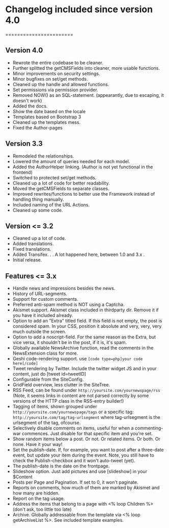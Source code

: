 # Changelog included since version 4.0
=======================

## Version 4.0

* Rewrote the entire codebase to be cleaner.
* Further splitted the getCMSFields into cleaner, more usable functions.
* Minor improvements on security settings.
* Minor bugfixes on set/get methods.
* Cleaned up the handle and allowed functions.
* Set permissions via permission provider.
* Removed NOW() as an SQL-statement. (appearantly, due to escaping, it doesn't work)
* Added the docs.
* Show the date based on the locale
* Templates based on Bootstrap 3
* Cleaned up the templates mess.
* Fixed the Author-pages


## Version 3.3

* Remodeled the relationships.
* Lowered the amount of queries needed for each model.
* Added the AuthorHelper linking. (Author is not yet functional in the frontend)
* Switched to protected set/get methods.
* Cleaned up a lot of code for better readability.
* Moved the getCMSFields to separate classes.
* Improved rewrites/functions to better use the Framework instead of handling thing manually.
* Included naming of the URL Actions.
* Cleaned up some code.

## Version <= 3.2

* Cleaned up a lot of code.
* Added translations.
* Fixed translations.
* Added Transifex.
.
. A lot happened here, between 1.0 and 3.x
.
* Initial release.

## Features <= 3.x

* Handle news and impressions besides the news.
* History of URL-segments.
* Support for custom comments.
* Preferred anti-spam method is NOT using a Captcha.
* Akismet support. Akismet class included in thirdparty dir. Remove it if you have it included already.
* Option to add an "Extra" titled field. If this field is not empty, the post is considered spam. In your CSS, position it absolute and very, very, very much outside the screen.
* Option to add a noscript-field. For the same reason as the Extra, but vice versa, it shouldn't be in the post, if it is, it's spam.
* Globally available NewsArchive function, read the comments in the NewsExtension class for more.
* Geshi code-rendering support. use `[code type=php]your code here[/code]`
* Tweet rendering by Twitter. Include the twitter widget JS and in your content, just do [tweet id=tweetID]
* Configurable from the SiteConfig.
* GridField overview, less clutter in the SiteTree.
* RSS Feed, can be found under `http://yoursite.com/yournewspage/rss` (Note, it seems links in content are not parsed correctly by some versions of the HTTP class in the RSS-entry builder!)
* Tagging of items, shown grouped under `http://yoursite.com/yournewspage/tags` or a specific tag: `http://yoursite.com/tag/tag-urlsegment` where tag-urlsegment is the urlsegment of the tag, ofcourse.
* Selectively disable comments on items, useful for when a commenting-war commences. Just disable for that specific item and you're set.
* Show random items below a post. Or not. Or related items. Or both. Or none. Have it your way!
* Set the publish-date. If, for example, you want to post after a three-date event, but update your item during the event. Note, you still have to check the Publish-checkbox and it won't auto-tweet (yet).
* The publish-date is the date on the frontpage.
* Slideshow option. Just add pictures and use [slideshow] in your $Content
* Posts per Page and Pagination. If set to 0, it won't paginate.
* Reports on comments, how much of them are marked by Akismet and how many are hidden.
* Report on the tag usage.
* Address the items that belong to a page with <% loop Children %> (don't ask, too little too late)
* Archive. Globally addressable from the template via <% loop getArchiveList %>. See included template examples.